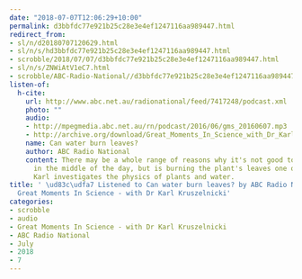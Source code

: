 ```yaml
---
date: "2018-07-07T12:06:29+10:00"
permalink: d3bbfdc77e921b25c28e3e4ef1247116aa989447.html
redirect_from:
- sl/n/d20180707120629.html
- sl/n/s/hd3bbfdc77e921b25c28e3e4ef1247116aa989447.html
- scrobble/2018/07/07/d3bbfdc77e921b25c28e3e4ef1247116aa989447.html
- sl/n/s/ZNWiAtV1eC7.html
- scrobble/ABC-Radio-National//d3bbfdc77e921b25c28e3e4ef1247116aa989447.html
listen-of:
  h-cite:
    url: http://www.abc.net.au/radionational/feed/7417248/podcast.xml
    photo: ""
    audio:
    - http://mpegmedia.abc.net.au/rn/podcast/2016/06/gms_20160607.mp3
    - http://archive.org/download/Great_Moments_In_Science_with_Dr_Karl_Kruszelnicki-Podcast-by-ABC_Radio_National/Can_water_burn_leaves.mp3
    name: Can water burn leaves?
    author: ABC Radio National
    content: There may be a whole range of reasons why it's not good to water plants
      in the middle of the day, but is burning the plant's leaves one of them? Dr
      Karl investigates the physics of plants and water.
title: ' \ud83c\udfa7 Listened to Can water burn leaves? by ABC Radio National From
  Great Moments In Science - with Dr Karl Kruszelnicki'
categories:
- scrobble
- audio
- Great Moments In Science - with Dr Karl Kruszelnicki
- ABC Radio National
- July
- 2018
- 7
---
```

